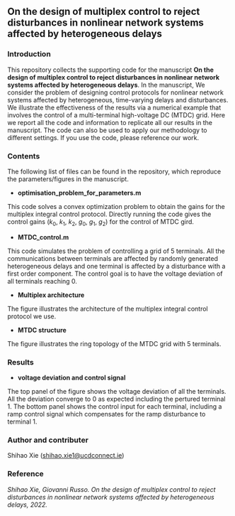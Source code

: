 ## On the design of multiplex control to reject disturbances in nonlinear network systems affected by heterogeneous delays
### Introduction
This repository collects the supporting code for the manuscript **On the design of multiplex control to reject disturbances in nonlinear network systems affected by heterogeneous delays**. In the manuscript, We consider the problem of designing control protocols for nonlinear network systems affected by heterogeneous, time-varying delays and disturbances. We illustrate the effectiveness of the results via a numerical example that involves the control of a multi-terminal high-voltage DC (MTDC) grid. Here we report all the code and information to replicate all our results in the manuscript. The code can also be used to apply our methodology to different settings. If you use the code, please reference our work.

### Contents
The following list of files can be found in the repository, which reproduce the parameters/figures in the manuscript.
- **optimisation_problem_for_parameters.m**

This code solves a convex optimization problem to obtain the gains for the multiplex integral control protocol. Directly running the code gives the control gains ($k_0$, $k_1$, $k_2$, $g_0$, $g_1$, $g_2$) for the control of MTDC gird.


- **MTDC_control.m**

This code simulates the problem of controlling a grid of 5 terminals. All the communications between terminals are affected by randomly generated heterogeneous delays and one terminal is affected by a disturbance with a first order component. The control goal is to have the voltage deviation of all terminals reaching $0$.

- **Multiplex architecture**

The figure illustrates the architecture of the multiplex integral control protocol we use.

- **MTDC structure**

The figure illustrates the ring topology of the MTDC grid with $5$ terminals.

### Results

- **voltage deviation and control signal**

The top panel of the figure shows the voltage deviation of all the terminals. All the deviation converge to $0$ as expected including the pertured terminal $1$. The bottom panel shows the control input for each terminal, including a ramp control signal which compensates for the ramp disturbance to terminal $1$.

### Author and contributer
Shihao Xie (shihao.xie1@ucdconnect.ie)

### Reference
*Shihao Xie, Giovanni Russo. On the design of multiplex control to reject disturbances in nonlinear network systems affected by heterogeneous delays, 2022.*





